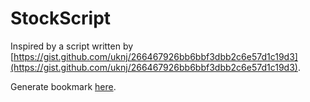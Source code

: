 # StockScript

Inspired by a script written by [https://gist.github.com/uknj/266467926bb6bbf3dbb2c6e57d1c19d3](https://gist.github.com/uknj/266467926bb6bbf3dbb2c6e57d1c19d3).

Generate bookmark [here](https://caiorss.github.io/bookmarklet-maker/).
